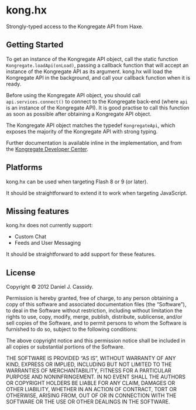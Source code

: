 # kong.hx

Strongly-typed access to the Kongregate API from Haxe.


## Getting Started

To get an instance of the Kongregate API object, call the static function
`Kongregate.loadApi(onLoad)`, passing a callback function that will accept an
instance of the Kongregate API as its argument. kong.hx will load the
Kongregate API in the background, and call your callback function when it is
ready.

Before using the Kongregate API object, you should call
`api.services.connect()` to connect to the Kongregate back-end (where `api` is
an instance of the Kongregate API). It is good practise to call this function
as soon as possible after obtaining a Kongregate API object.

The Kongregate API object matches the typedef `KongregateApi`, which exposes
the majority of the Kongregate API with strong typing.

Further documentation is available inline in the implementation, and from
the [Kongregate Developer Center][1].


## Platforms

kong.hx can be used when targeting Flash 8 or 9 (or later).

It should be straightforward to extend it to work when targeting JavaScript.


## Missing features

kong.hx does not currently support:

 * Custom Chat
 * Feeds and User Messaging

It should be straightforward to add support for these features.


## License

Copyright © 2012 Daniel J. Cassidy.

Permission is hereby granted, free of charge, to any person obtaining a copy
of this software and associated documentation files (the “Software”), to deal
in the Software without restriction, including without limitation the rights
to use, copy, modify, merge, publish, distribute, sublicense, and/or sell
copies of the Software, and to permit persons to whom the Software is
furnished to do so, subject to the following conditions:

The above copyright notice and this permission notice shall be included in all
copies or substantial portions of the Software.

THE SOFTWARE IS PROVIDED “AS IS”, WITHOUT WARRANTY OF ANY KIND, EXPRESS OR
IMPLIED, INCLUDING BUT NOT LIMITED TO THE WARRANTIES OF MERCHANTABILITY,
FITNESS FOR A PARTICULAR PURPOSE AND NONINFRINGEMENT. IN NO EVENT SHALL THE
AUTHORS OR COPYRIGHT HOLDERS BE LIABLE FOR ANY CLAIM, DAMAGES OR OTHER
LIABILITY, WHETHER IN AN ACTION OF CONTRACT, TORT OR OTHERWISE, ARISING FROM,
OUT OF OR IN CONNECTION WITH THE SOFTWARE OR THE USE OR OTHER DEALINGS IN THE
SOFTWARE.


[1]: http://developers.kongregate.com/docs/api-overview/intro